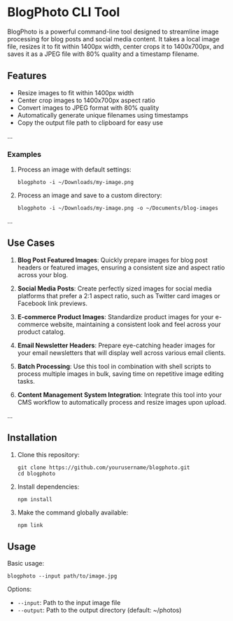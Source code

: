 # BlogPhoto CLI Tool

BlogPhoto is a powerful command-line tool designed to streamline image processing for blog posts and social media content. It takes a local image file, resizes it to fit within 1400px width, center crops it to 1400x700px, and saves it as a JPEG file with 80% quality and a timestamp filename.

## Features

- Resize images to fit within 1400px width
- Center crop images to 1400x700px aspect ratio
- Convert images to JPEG format with 80% quality
- Automatically generate unique filenames using timestamps
- Copy the output file path to clipboard for easy use

...

### Examples

1. Process an image with default settings:
   ```
   blogphoto -i ~/Downloads/my-image.png
   ```

2. Process an image and save to a custom directory:
   ```
   blogphoto -i ~/Downloads/my-image.png -o ~/Documents/blog-images
   ```

...

## Use Cases

1. **Blog Post Featured Images**: Quickly prepare images for blog post headers or featured images, ensuring a consistent size and aspect ratio across your blog.

2. **Social Media Posts**: Create perfectly sized images for social media platforms that prefer a 2:1 aspect ratio, such as Twitter card images or Facebook link previews.

3. **E-commerce Product Images**: Standardize product images for your e-commerce website, maintaining a consistent look and feel across your product catalog.

4. **Email Newsletter Headers**: Prepare eye-catching header images for your email newsletters that will display well across various email clients.

5. **Batch Processing**: Use this tool in combination with shell scripts to process multiple images in bulk, saving time on repetitive image editing tasks.

6. **Content Management System Integration**: Integrate this tool into your CMS workflow to automatically process and resize images upon upload.

...

## Installation

1. Clone this repository:
   ```
   git clone https://github.com/yourusername/blogphoto.git
   cd blogphoto
   ```

2. Install dependencies:
   ```
   npm install
   ```

3. Make the command globally available:
   ```
   npm link
   ```

## Usage

Basic usage:
```
blogphoto --input path/to/image.jpg
```

Options:
- `--input`: Path to the input image file
- `--output`: Path to the output directory (default: ~/photos)

